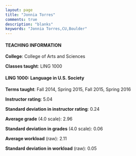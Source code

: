 ```yaml
---
layout: page
title: "Jonnia Torres" 
comments: true
description: "blanks"
keywords: "Jonnia Torres,CU,Boulder"
---
```

<head>
<script src="https://ajax.googleapis.com/ajax/libs/jquery/2.1.3/jquery.min.js"></script>
<script src="https://dl.dropboxusercontent.com/s/pc42nxpaw1ea4o9/highcharts.js?dl=0"></script>
<!-- <script src="../assets/js/highcharts.js"></script> -->
<style type="text/css">@font-face {
	font-family: "Bebas Neue";
	src: url(https://www.filehosting.org/file/details/544349/BebasNeue Regular.otf) format("opentype");
	}
	h1.Bebas { 
		font-family: "Bebas Neue", Verdana, Tahoma;
	}
</style>
</head>
	   
#### TEACHING INFORMATION

**College**: College of Arts and Sciences

**Classes taught**: LING 1000

#### LING 1000: Language in U.S. Society

**Terms taught**: Fall 2014, Spring 2015, Fall 2015, Spring 2016

**Instructor rating**: 5.04

**Standard deviation in instructor rating**: 0.24

**Average grade** (4.0 scale): 2.96

**Standard deviation in grades** (4.0 scale): 0.06

**Average workload** (raw): 2.11

**Standard deviation in workload** (raw): 0.05

